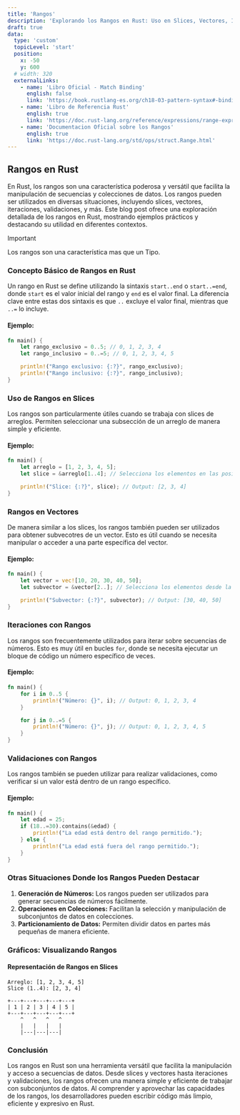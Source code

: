 ```yaml
---
title: 'Rangos'
description: 'Explorando los Rangos en Rust: Uso en Slices, Vectores, Iteraciones y Más'
draft: true
data:
  type: 'custom'
  topicLevel: 'start'
  position:
    x: -50
    y: 600
  # width: 320
  externalLinks:
    - name: 'Libro Oficial - Match Binding'
      english: false
      link: 'https://book.rustlang-es.org/ch18-03-pattern-syntax#-bindings'
    - name: 'Libro de Referencia Rust'
      english: true
      link: 'https://doc.rust-lang.org/reference/expressions/range-expr.html'
    - name: 'Documentacion Oficial sobre los Rangos'
      english: true
      link: 'https://doc.rust-lang.org/std/ops/struct.Range.html'
---
```

## Rangos en Rust

En Rust, los rangos son una característica poderosa y versátil que facilita la manipulación de secuencias y colecciones de datos. Los rangos pueden ser utilizados en diversas situaciones, incluyendo slices, vectores, iteraciones, validaciones, y más. Este blog post ofrece una exploración detallada de los rangos en Rust, mostrando ejemplos prácticos y destacando su utilidad en diferentes contextos.

> [!IMPORTANT]
> Los rangos son una característica mas que un Tipo.

### Concepto Básico de Rangos en Rust

Un rango en Rust se define utilizando la sintaxis `start..end` o `start..=end`, donde `start` es el valor inicial del rango y `end` es el valor final. La diferencia clave entre estas dos sintaxis es que `..` excluye el valor final, mientras que `..=` lo incluye.

#### Ejemplo:

```rust
fn main() {
    let rango_exclusivo = 0..5; // 0, 1, 2, 3, 4
    let rango_inclusivo = 0..=5; // 0, 1, 2, 3, 4, 5

    println!("Rango exclusivo: {:?}", rango_exclusivo);
    println!("Rango inclusivo: {:?}", rango_inclusivo);
}
```

### Uso de Rangos en Slices

Los rangos son particularmente útiles cuando se trabaja con slices de arreglos. Permiten seleccionar una subsección de un arreglo de manera simple y eficiente.

#### Ejemplo:

```rust
fn main() {
    let arreglo = [1, 2, 3, 4, 5];
    let slice = &arreglo[1..4]; // Selecciona los elementos en las posiciones 1, 2 y 3

    println!("Slice: {:?}", slice); // Output: [2, 3, 4]
}
```

### Rangos en Vectores

De manera similar a los slices, los rangos también pueden ser utilizados para obtener subvecotres de un vector. Esto es útil cuando se necesita manipular o acceder a una parte específica del vector.

#### Ejemplo:

```rust
fn main() {
    let vector = vec![10, 20, 30, 40, 50];
    let subvector = &vector[2..]; // Selecciona los elementos desde la posición 2 hasta el final

    println!("Subvector: {:?}", subvector); // Output: [30, 40, 50]
}
```

### Iteraciones con Rangos

Los rangos son frecuentemente utilizados para iterar sobre secuencias de números. Esto es muy útil en bucles `for`, donde se necesita ejecutar un bloque de código un número específico de veces.

#### Ejemplo:

```rust
fn main() {
    for i in 0..5 {
        println!("Número: {}", i); // Output: 0, 1, 2, 3, 4
    }

    for j in 0..=5 {
        println!("Número: {}", j); // Output: 0, 1, 2, 3, 4, 5
    }
}
```

### Validaciones con Rangos

Los rangos también se pueden utilizar para realizar validaciones, como verificar si un valor está dentro de un rango específico.

#### Ejemplo:

```rust
fn main() {
    let edad = 25;
    if (18..=30).contains(&edad) {
        println!("La edad está dentro del rango permitido.");
    } else {
        println!("La edad está fuera del rango permitido.");
    }
}
```

### Otras Situaciones Donde los Rangos Pueden Destacar

1. **Generación de Números:** Los rangos pueden ser utilizados para generar secuencias de números fácilmente.
2. **Operaciones en Colecciones:** Facilitan la selección y manipulación de subconjuntos de datos en colecciones.
3. **Particionamiento de Datos:** Permiten dividir datos en partes más pequeñas de manera eficiente.

### Gráficos: Visualizando Rangos

#### Representación de Rangos en Slices

```plaintext
Arreglo: [1, 2, 3, 4, 5]
Slice (1..4): [2, 3, 4]

+---+---+---+---+---+
| 1 | 2 | 3 | 4 | 5 |
+---+---+---+---+---+
    ^   ^   ^   ^
    |   |   |   |
    |---|---|---|
```

### Conclusión

Los rangos en Rust son una herramienta versátil que facilita la manipulación y acceso a secuencias de datos. Desde slices y vectores hasta iteraciones y validaciones, los rangos ofrecen una manera simple y eficiente de trabajar con subconjuntos de datos. Al comprender y aprovechar las capacidades de los rangos, los desarrolladores pueden escribir código más limpio, eficiente y expresivo en Rust.
